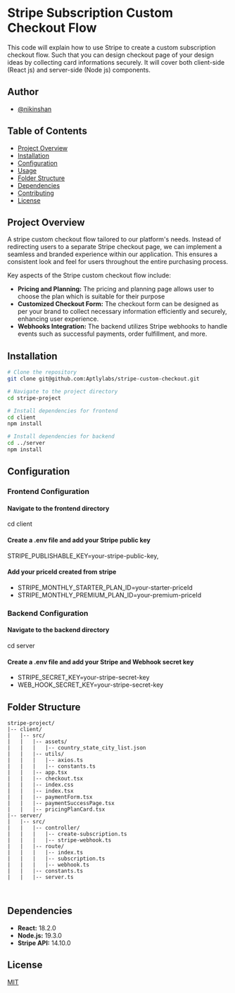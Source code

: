 
# Stripe Subscription Custom Checkout Flow
This code will explain how to use Stripe to create a custom subscription checkout flow. Such that you can design checkout page of your design ideas by collecting card informations securely. It will cover both client-side (React js) and server-side (Node js) components.



## Author

- [@nikinshan](https://github.com/nikinshan)


## Table of Contents

- [Project Overview](#project-overview)
- [Installation](#installation)
- [Configuration](#configuration)
- [Usage](#usage)
- [Folder Structure](#folder-structure)
- [Dependencies](#dependencies)
- [Contributing](#contributing)
- [License](#license)

## Project Overview

A stripe custom checkout flow tailored to our platform's needs. Instead of redirecting users to a separate Stripe checkout page, we can implement a seamless and branded experience within our application. This ensures a consistent look and feel for users throughout the entire purchasing process.

Key aspects of the Stripe custom checkout flow include:

- **Pricing and Planning:** The pricing and planning page allows user to choose the plan which is suitable for their purpose
- **Customized Checkout Form:** The checkout form can be designed as per your brand to collect necessary information efficiently and securely, enhancing user experience.
- **Webhooks Integration:** The backend utilizes Stripe webhooks to handle events such as successful payments, order fulfillment, and more.
## Installation

```bash
# Clone the repository
git clone git@github.com:Aptlylabs/stripe-custom-checkout.git

# Navigate to the project directory
cd stripe-project

# Install dependencies for frontend
cd client
npm install

# Install dependencies for backend
cd ../server
npm install
```

    
## Configuration
### Frontend Configuration
#### Navigate to the frontend directory
cd client

#### Create a .env file and add your Stripe public key
STRIPE_PUBLISHABLE_KEY=your-stripe-public-key,

#### Add your priceId created from stripe
- STRIPE_MONTHLY_STARTER_PLAN_ID=your-starter-priceId
- STRIPE_MONTHLY_PREMIUM_PLAN_ID=your-premium-priceId

### Backend Configuration

#### Navigate to the backend directory
cd server

#### Create a .env file and add your Stripe and Webhook secret key
- STRIPE_SECRET_KEY=your-stripe-secret-key
- WEB_HOOK_SECRET_KEY=your-stripe-secret-key
## Folder Structure
```
stripe-project/
|-- client/
|   |-- src/
|   |   |-- assets/
|   |   |   |-- country_state_city_list.json
|   |   |-- utils/
|   |   |   |-- axios.ts
|   |   |   |-- constants.ts
|   |   |-- app.tsx
|   |   |-- checkout.tsx
|   |   |-- index.css
|   |   |-- index.tsx
|   |   |-- paymentForm.tsx
|   |   |-- paymentSuccessPage.tsx
|   |   |-- pricingPlanCard.tsx
|-- server/
|   |-- src/
|   |   |-- controller/
|   |   |   |-- create-subscription.ts
|   |   |   |-- stripe-webhook.ts
|   |   |-- route/
|   |   |   |-- index.ts
|   |   |   |-- subscription.ts
|   |   |   |-- webhook.ts
|   |   |-- constants.ts
|   |   |-- server.ts



```
## Dependencies


- **React:** 18.2.0
- **Node.js:** 19.3.0
- **Stripe API:** 14.10.0
## License

[MIT](https://choosealicense.com/licenses/mit/)

